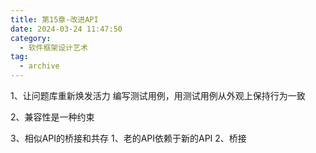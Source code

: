 ```yaml
---
title: 第15章-改进API
date: 2024-03-24 11:47:50
category:
  - 软件框架设计艺术
tag:
  - archive
---
```

1、让问题库重新焕发活力
编写测试用例，用测试用例从外观上保持行为一致

2、兼容性是一种约束

3、相似API的桥接和共存
1、老的API依赖于新的API
2、桥接
